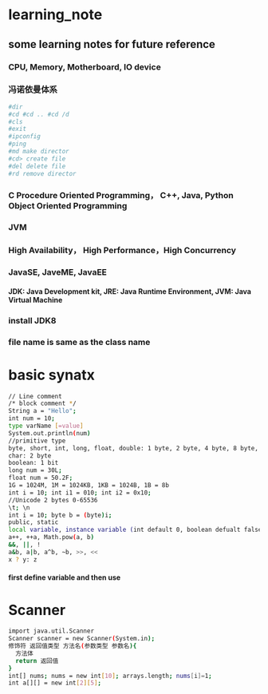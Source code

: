 # learning_note
## some learning notes for future reference
### CPU, Memory, Motherboard, IO device
### 冯诺依曼体系
```bash
#dir
#cd #cd .. #cd /d
#cls
#exit
#ipconfig
#ping
#md make director
#cd> create file
#del delete file
#rd remove director
```
### C Procedure Oriented Programming， C++, Java, Python Object Oriented Programming
### JVM
### High Availability， High Performance，High Concurrency
### JavaSE, JaveME, JavaEE
#### JDK: Java Development kit, JRE: Java Runtime Environment, JVM: Java Virtual Machine
### install JDK8
### file name is same as the class name
# basic synatx
``` bash
// Line comment
/* block comment */
String a = "Hello";
int num = 10;
type varName [=value]
System.out.println(num)
//primitive type
byte, short, int, long, float, double: 1 byte, 2 byte, 4 byte, 8 byte, 4 byte, 8 byte
char: 2 byte
boolean: 1 bit
long num = 30L;
float num = 50.2F;
1G = 1024M, 1M = 1024KB, 1KB = 1024B, 1B = 8b
int i = 10; int i1 = 010; int i2 = 0x10;
//Unicode 2 bytes 0-65536
\t; \n
int i = 10; byte b = (byte)i;
public, static
local variable, instance variable (int default 0, boolean defualt false, string default null), class variable(static), constant(final VARNAME=value;)
a++, ++a, Math.pow(a, b)
&&, ||, !
a&b, a|b, a^b, ~b, >>, <<
x ? y: z
```
#### first define variable and then use

# Scanner
``` bash
import java.util.Scanner
Scanner scanner = new Scanner(System.in);
修饰符 返回值类型 方法名(参数类型 参数名){
  方法体
  return 返回值
}
int[] nums; nums = new int[10]; arrays.length; nums[i]=1;
int a[][] = new int[2][5];
